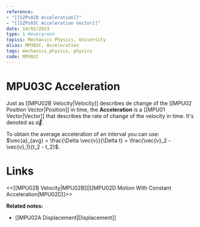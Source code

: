 ```yaml
---
reference:
- "[[SZPs02B Acceleration]]"
- "[[SZPs03C Acceleration Vector]]"
date: 14/02/2023
type: 1 #evergreen
topics: Mechanics Physics, University
alias: MPU02C, Acceleration
tags: mechanics_physics, physics
code: MPU02C 
---
```

# MPU03C Acceleration

Just as [[MPU02B Velocity|Velocity]] describes de change of the [[MPU02 Position Vector|Position]] in time, the **Acceleration** is a [[MPU01 Vector|Vector]] that describes the rate of change of the velocity in time. It's denoted as $\vec{a}$.

To obtain the average acceleration of an interval you can use: $\vec{a}_{avg} = \frac{\Delta \vec{v}}{\Delta t} = \frac{\vec{v}_2 - \vec{v}_1}{t_2 - t_2}$.

# Links
<<[[MPU02B Velocity|MPU02B]]|[[MPU02D Motion With Constant Acceleration|MPU02D]]>>

**Related notes:**
- [[MPU02A Displacement|Displacement]] 
